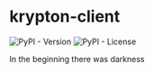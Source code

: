 # krypton-client


![PyPI - Version](https://img.shields.io/pypi/v/krypton-client?style=for-the-badge&logo=PyPI)
![PyPI - License](https://img.shields.io/pypi/l/krypton-client?style=for-the-badge&logo=GNU&color=663366)

In the beginning there was darkness
